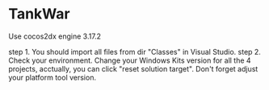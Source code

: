# TankWar
Use cocos2dx engine 3.17.2

step 1.
      You should import all files from dir "Classes" in Visual Studio.
step 2.
      Check your environment. Change your Windows Kits version for all the 4 projects, acctually, you can click "reset solution target". Don't forget adjust your platform tool version.
